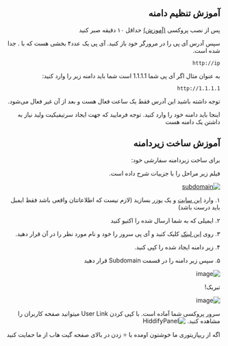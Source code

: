 
<div dir="rtl" markdown="1">

## آموزش تنظیم دامنه

پس از نصب پروکسی [(آموزش)](https://github.com/hiddify/hiddify-config/wiki#%D8%B1%D8%A7%D9%87%D9%86%D9%85%D8%A7%DB%8C-%D9%86%D8%B5%D8%A8) 
 حداقل ۱۰ دقیقه  صبر کنید

سپس آدرس آی پی را در مرورگر خود باز کنید.
آی پی یک عدد۴ بخشی هست که با . جدا شده است.

`http://ip`

به عنوان مثال اگر آی پی شما 1.1.1.1 است شما باید دامنه زیر را وارد کنید:

`http://1.1.1.1`

توجه داشته باشید این آدرس فقط یک ساعت فعال هست و بعد از آن غیر فعال می‌شود.

اینجا باید دامنه خود را وارد کنید.
توجه فرمایید که جهت ایجاد سرتیفیکیت ولید نیاز به داشتن یک دامنه هست



## آموزش ساخت زیردامنه
برای ساخت زیردامنه سفارشی خود:

فیلم زیر مراحل را با جزییات شرح داده است.

[![subdomain](https://img.youtube.com/vi/l-KKRus2KS0/maxresdefault.jpg)](https://www.youtube.com/watch?v=l-KKRus2KS0)

۱. وارد [این سایت](https://freedns.afraid.org/signup/?plan=starter) و یک یوزر بسازید (لازم نیست که اطلاعاتتان واقعی باشد فقط ایمیل باید درست باشد)

۲. ایمیلی که به شما ارسال شده را اکتیو کنید

۳. روی [این لینک](https://freedns.afraid.org/subdomain/edit.php?edit_domain_id=1184493) کلیک کنید و آی پی سرور را خود و نام مورد نظر را در آن قرار دهید.

۴. زیر دامنه ایجاد شده را کپی کنید.


۵. سپس زیر دامنه را در قسمت Subdomain قرار دهید


![image](https://user-images.githubusercontent.com/114227601/210156290-d23f71d6-c547-4865-aeb6-01b7746bc5ac.png)

تبریک!

![image](https://user-images.githubusercontent.com/114227601/210156314-64d87f7e-0a8f-4610-b04f-69338420a7eb.png)

 سرور پروکسی شما آماده است.  با کپی کردن User Link  میتوانید صفحه کاربران را مشاهده کنید.
![HiddifyPanel](https://raw.githubusercontent.com/hiddify/hiddify-config/main/docs/HiddifyPanel.webp)


اگه از ریپازیتوری ما خوشتون اومده با ⭐ زدن در بالای صفحه گیت هاب از ما حمایت کنید
</div>